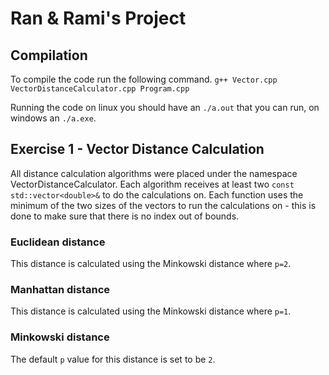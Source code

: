 # Ran & Rami's Project

## Compilation
To compile the code run the following command.
`g++ Vector.cpp VectorDistanceCalculator.cpp Program.cpp`

Running the code on linux you should have an `./a.out` that you can run, on windows an `./a.exe`.

## Exercise 1 - Vector Distance Calculation
All distance calculation algorithms were placed under the namespace VectorDistanceCalculator. Each algorithm receives at least two `const std::vector<double>&` to do the calculations on. Each function uses the minimum of the two sizes of the vectors to run the calculations on - this is done to make sure that there is no index out of bounds.
### Euclidean distance
This distance is calculated using the Minkowski distance where `p=2`.
### Manhattan distance
This distance is calculated using the Minkowski distance where `p=1`.
### Minkowski distance
The default `p` value for this distance is set to be `2`.
